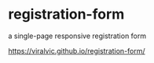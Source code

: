 # registration-form
a single-page responsive registration form

https://viralvic.github.io/registration-form/
